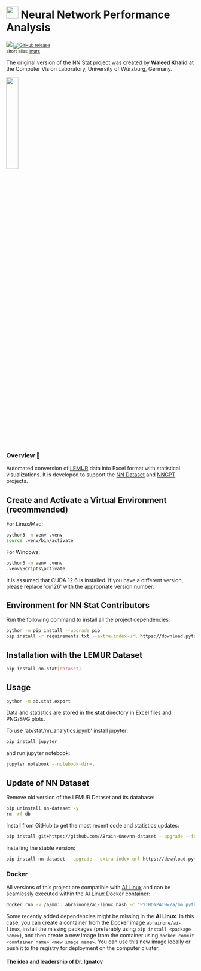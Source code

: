 # <img src='https://abrain.one/img/lemur-nn-icon-64x64.png' width='32px'/> Neural Network Performance Analysis
<sub><a href='https://pypi.python.org/pypi/nn-stat'><img src='https://img.shields.io/pypi/v/nn-stat.svg'/></a> <a href="https://pepy.tech/project/nn-stat"><img alt="GitHub release" src="https://static.pepy.tech/badge/nn-stat"></a><br/>
short alias <a href='https://pypi.python.org/pypi/lmurs'>lmurs</a></sub>

The original version of the NN Stat project was created by <strong>Waleed Khalid</strong> at the Computer Vision Laboratory, University of Würzburg, Germany.

<img src='https://abrain.one/img/lemur-nn-stat-whit.jpg' width='25%'/>

<h3>Overview 📖</h3>

<p>Automated conversion of <a href="https://github.com/ABrain-One/nn-dataset" target="_blank" rel="noopener noreferrer">LEMUR</a> data into Excel format with statistical visualizations. It is developed to support the <a href="https://github.com/ABrain-One/nn-dataset">NN Dataset</a> and <a href="https://github.com/ABrain-One/nn-gpt">NNGPT</a> projects.</p>

## Create and Activate a Virtual Environment (recommended)
For Linux/Mac:
   ```bash
   python3 -m venv .venv
   source .venv/bin/activate
   ```
For Windows:
   ```bash
   python3 -m venv .venv
   .venv\Scripts\activate
   ```

It is assumed that CUDA 12.6 is installed. If you have a different version, please replace 'cu126' with the appropriate version number.

## Environment for NN Stat Contributors

Run the following command to install all the project dependencies:
```bash
python -m pip install --upgrade pip
pip install -r requirements.txt --extra-index-url https://download.pytorch.org/whl/cu126
```

## Installation with the LEMUR Dataset

```bash
pip install nn-stat[dataset]
```

## Usage

```bash
python -m ab.stat.export
```
Data and statistics are stored in the <strong>stat</strong> directory in Excel files and PNG/SVG plots.

To use 'ab/stat/nn_analytics.ipynb' install jupyter:

```bash
pip install jupyter
```

and run jupyter notebook:

```bash
jupyter notebook --notebook-dir=.
```

## Update of NN Dataset
Remove old version of the LEMUR Dataset and its database:
```bash
pip uninstall nn-dataset -y
rm -rf db
```
Install from GitHub to get the most recent code and statistics updates:
```bash
pip install git+https://github.com/ABrain-One/nn-dataset --upgrade --force --extra-index-url https://download.pytorch.org/whl/cu126
```
Installing the stable version:
```bash
pip install nn-dataset --upgrade --extra-index-url https://download.pytorch.org/whl/cu126
```


### Docker
All versions of this project are compatible with <a href='https://hub.docker.com/r/abrainone/ai-linux' target='_blank'>AI Linux</a> and can be seamlessly executed within the AI Linux Docker container:
```bash
docker run -v /a/mm:. abrainone/ai-linux bash -c "PYTHONPATH=/a/mm python -m ab.stat.export"
```
Some recently added dependencies might be missing in the <b>AI Linux</b>. In this case, you can create a container from the Docker image ```abrainone/ai-linux```, install the missing packages (preferably using ```pip install <package name>```), and then create a new image from the container using ```docker commit <container name> <new image name>```. You can use this new image locally or push it to the registry for deployment on the computer cluster.

#### The idea and leadership of Dr. Ignatov

